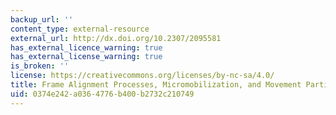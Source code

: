 ```yaml
---
backup_url: ''
content_type: external-resource
external_url: http://dx.doi.org/10.2307/2095581
has_external_licence_warning: true
has_external_license_warning: true
is_broken: ''
license: https://creativecommons.org/licenses/by-nc-sa/4.0/
title: Frame Alignment Processes, Micromobilization, and Movement Participation
uid: 0374e242-a036-4776-b400-b2732c210749
---
```

